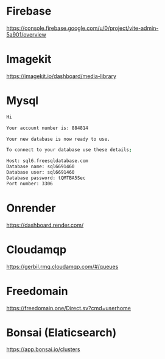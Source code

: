 # Firebase

https://console.firebase.google.com/u/0/project/vite-admin-5a901/overview

# Imagekit

https://imagekit.io/dashboard/media-library

# Mysql

```bash
Hi

Your account number is: 884814

Your new database is now ready to use.

To connect to your database use these details;

Host: sql6.freesqldatabase.com
Database name: sql6691460
Database user: sql6691460
Database password: tQMTBA5Sec
Port number: 3306
```

# Onrender

https://dashboard.render.com/

# Cloudamqp

https://gerbil.rmq.cloudamqp.com/#/queues

# Freedomain

https://freedomain.one/Direct.sv?cmd=userhome

# Bonsai (Elaticsearch)

https://app.bonsai.io/clusters
